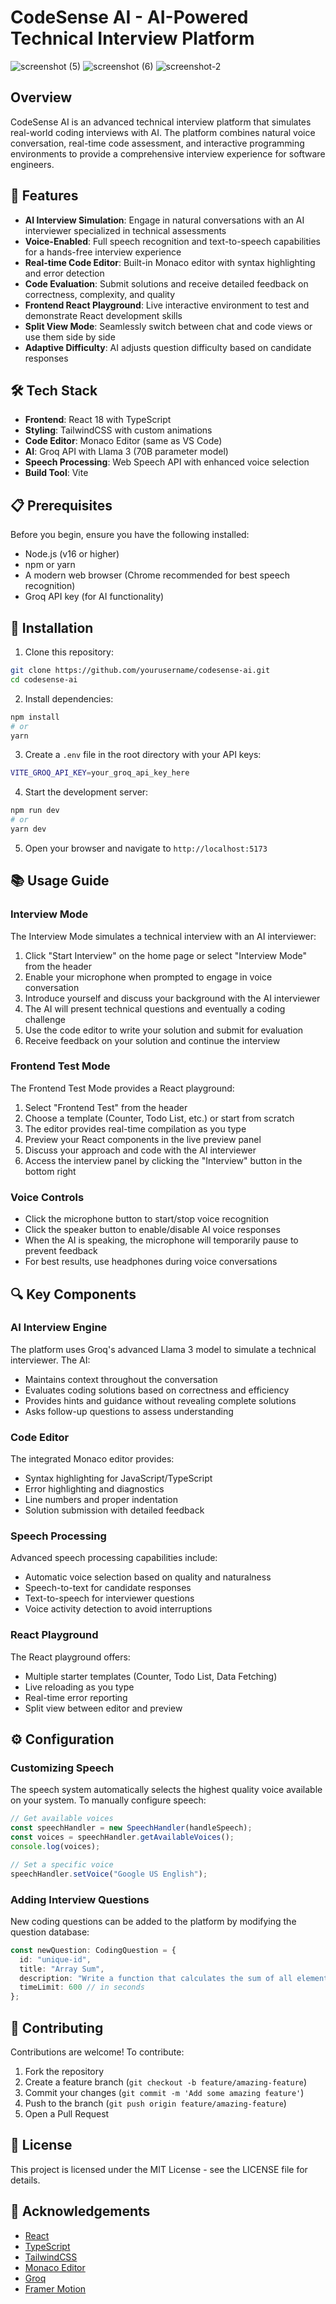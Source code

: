 # CodeSense AI - AI-Powered Technical Interview Platform

![screenshot (5)](https://github.com/user-attachments/assets/372cc383-5e6f-46fe-bc84-b9398aa926a6)
![screenshot (6)](https://github.com/user-attachments/assets/e04e615a-1c84-4cbc-8a92-25a5c29e2d3c)
![screenshot-2](https://github.com/user-attachments/assets/5989fccc-16e0-4769-8f66-bb8f8992eb49)

## Overview
CodeSense AI is an advanced technical interview platform that simulates real-world coding interviews with AI. The platform combines natural voice conversation, real-time code assessment, and interactive programming environments to provide a comprehensive interview experience for software engineers.

## 🚀 Features

- **AI Interview Simulation**: Engage in natural conversations with an AI interviewer specialized in technical assessments
- **Voice-Enabled**: Full speech recognition and text-to-speech capabilities for a hands-free interview experience
- **Real-time Code Editor**: Built-in Monaco editor with syntax highlighting and error detection
- **Code Evaluation**: Submit solutions and receive detailed feedback on correctness, complexity, and quality
- **Frontend React Playground**: Live interactive environment to test and demonstrate React development skills
- **Split View Mode**: Seamlessly switch between chat and code views or use them side by side
- **Adaptive Difficulty**: AI adjusts question difficulty based on candidate responses

## 🛠️ Tech Stack

- **Frontend**: React 18 with TypeScript
- **Styling**: TailwindCSS with custom animations
- **Code Editor**: Monaco Editor (same as VS Code)
- **AI**: Groq API with Llama 3 (70B parameter model)
- **Speech Processing**: Web Speech API with enhanced voice selection
- **Build Tool**: Vite

## 📋 Prerequisites

Before you begin, ensure you have the following installed:

- Node.js (v16 or higher)
- npm or yarn
- A modern web browser (Chrome recommended for best speech recognition)
- Groq API key (for AI functionality)

## 🔧 Installation

1. Clone this repository:
```bash
git clone https://github.com/yourusername/codesense-ai.git
cd codesense-ai
```

2. Install dependencies:
```bash
npm install
# or
yarn
```

3. Create a `.env` file in the root directory with your API keys:
```bash
VITE_GROQ_API_KEY=your_groq_api_key_here
```

4. Start the development server:
```bash
npm run dev
# or
yarn dev
```

5. Open your browser and navigate to `http://localhost:5173`

## 📚 Usage Guide

### Interview Mode

The Interview Mode simulates a technical interview with an AI interviewer:

1. Click "Start Interview" on the home page or select "Interview Mode" from the header
2. Enable your microphone when prompted to engage in voice conversation
3. Introduce yourself and discuss your background with the AI interviewer
4. The AI will present technical questions and eventually a coding challenge
5. Use the code editor to write your solution and submit for evaluation
6. Receive feedback on your solution and continue the interview

### Frontend Test Mode

The Frontend Test Mode provides a React playground:

1. Select "Frontend Test" from the header
2. Choose a template (Counter, Todo List, etc.) or start from scratch
3. The editor provides real-time compilation as you type
4. Preview your React components in the live preview panel
5. Discuss your approach and code with the AI interviewer
6. Access the interview panel by clicking the "Interview" button in the bottom right

### Voice Controls

- Click the microphone button to start/stop voice recognition
- Click the speaker button to enable/disable AI voice responses
- When the AI is speaking, the microphone will temporarily pause to prevent feedback
- For best results, use headphones during voice conversations

## 🔍 Key Components

### AI Interview Engine

The platform uses Groq's advanced Llama 3 model to simulate a technical interviewer. The AI:

- Maintains context throughout the conversation
- Evaluates coding solutions based on correctness and efficiency
- Provides hints and guidance without revealing complete solutions
- Asks follow-up questions to assess understanding

### Code Editor

The integrated Monaco editor provides:

- Syntax highlighting for JavaScript/TypeScript
- Error highlighting and diagnostics
- Line numbers and proper indentation
- Solution submission with detailed feedback

### Speech Processing

Advanced speech processing capabilities include:

- Automatic voice selection based on quality and naturalness
- Speech-to-text for candidate responses
- Text-to-speech for interviewer questions
- Voice activity detection to avoid interruptions

### React Playground

The React playground offers:

- Multiple starter templates (Counter, Todo List, Data Fetching)
- Live reloading as you type
- Real-time error reporting
- Split view between editor and preview

## ⚙️ Configuration

### Customizing Speech

The speech system automatically selects the highest quality voice available on your system. To manually configure speech:

```typescript
// Get available voices
const speechHandler = new SpeechHandler(handleSpeech);
const voices = speechHandler.getAvailableVoices();
console.log(voices);

// Set a specific voice
speechHandler.setVoice("Google US English");
```

### Adding Interview Questions

New coding questions can be added to the platform by modifying the question database:

```typescript
const newQuestion: CodingQuestion = {
  id: "unique-id",
  title: "Array Sum",
  description: "Write a function that calculates the sum of all elements in an array of integers.",
  timeLimit: 600 // in seconds
};
```

## 🤝 Contributing

Contributions are welcome! To contribute:

1. Fork the repository
2. Create a feature branch (`git checkout -b feature/amazing-feature`)
3. Commit your changes (`git commit -m 'Add some amazing feature'`)
4. Push to the branch (`git push origin feature/amazing-feature`)
5. Open a Pull Request

## 📝 License

This project is licensed under the MIT License - see the LICENSE file for details.

## 🙏 Acknowledgements

- [React](https://reactjs.org/)
- [TypeScript](https://www.typescriptlang.org/)
- [TailwindCSS](https://tailwindcss.com/)
- [Monaco Editor](https://microsoft.github.io/monaco-editor/)
- [Groq](https://groq.com/)
- [Framer Motion](https://www.framer.com/motion/)
